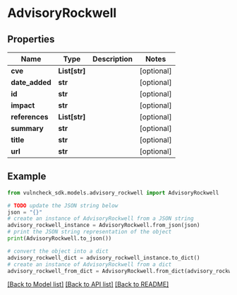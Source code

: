 # AdvisoryRockwell


## Properties

Name | Type | Description | Notes
------------ | ------------- | ------------- | -------------
**cve** | **List[str]** |  | [optional] 
**date_added** | **str** |  | [optional] 
**id** | **str** |  | [optional] 
**impact** | **str** |  | [optional] 
**references** | **List[str]** |  | [optional] 
**summary** | **str** |  | [optional] 
**title** | **str** |  | [optional] 
**url** | **str** |  | [optional] 

## Example

```python
from vulncheck_sdk.models.advisory_rockwell import AdvisoryRockwell

# TODO update the JSON string below
json = "{}"
# create an instance of AdvisoryRockwell from a JSON string
advisory_rockwell_instance = AdvisoryRockwell.from_json(json)
# print the JSON string representation of the object
print(AdvisoryRockwell.to_json())

# convert the object into a dict
advisory_rockwell_dict = advisory_rockwell_instance.to_dict()
# create an instance of AdvisoryRockwell from a dict
advisory_rockwell_from_dict = AdvisoryRockwell.from_dict(advisory_rockwell_dict)
```
[[Back to Model list]](../README.md#documentation-for-models) [[Back to API list]](../README.md#documentation-for-api-endpoints) [[Back to README]](../README.md)


